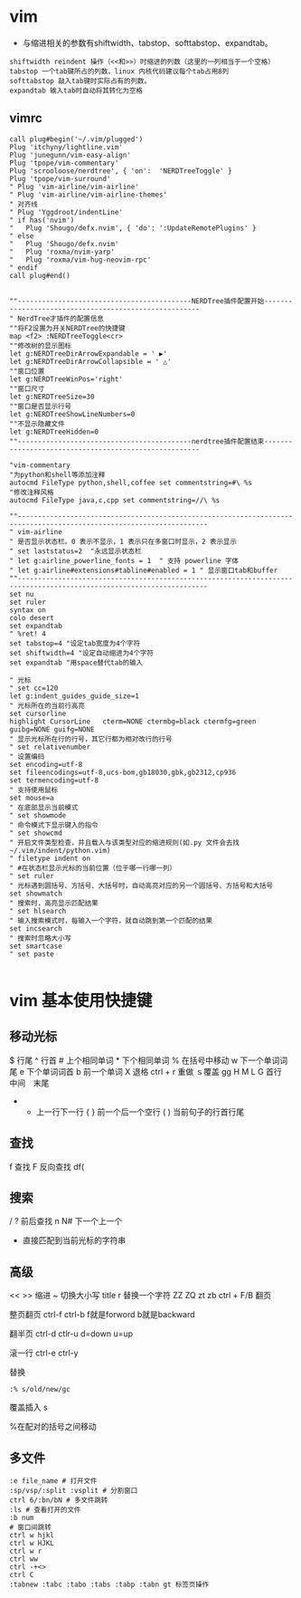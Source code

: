 # vim

- 与缩进相关的参数有shiftwidth、tabstop、softtabstop、expandtab。
```
shiftwidth reindent 操作（<<和>>）时缩进的列数（这里的一列相当于一个空格）
tabstop 一个tab键所占的列数，linux 内核代码建议每个tab占用8列
softtabstop 敲入tab键时实际占有的列数。
expandtab 输入tab时自动将其转化为空格
```

## vimrc

```
call plug#begin('~/.vim/plugged')
Plug 'itchyny/lightline.vim'
Plug 'junegunn/vim-easy-align'
Plug 'tpope/vim-commentary'
Plug 'scrooloose/nerdtree', { 'on':  'NERDTreeToggle' }
Plug 'tpope/vim-surround'
" Plug 'vim-airline/vim-airline'
" Plug 'vim-airline/vim-airline-themes'
" 对齐线
" Plug 'Yggdroot/indentLine'
" if has('nvim')
"   Plug 'Shougo/defx.nvim', { 'do': ':UpdateRemotePlugins' }
" else
"   Plug 'Shougo/defx.nvim'
"   Plug 'roxma/nvim-yarp'
"   Plug 'roxma/vim-hug-neovim-rpc'
" endif
call plug#end()


""-------------------------------------------NERDTree插件配置开始------------------------------------------------------
" NerdTree才插件的配置信息
""将F2设置为开关NERDTree的快捷键
map <f2> :NERDTreeToggle<cr>
""修改树的显示图标
let g:NERDTreeDirArrowExpandable = ' ▶'
let g:NERDTreeDirArrowCollapsible = ' △'
""窗口位置
let g:NERDTreeWinPos='right'
""窗口尺寸
let g:NERDTreeSize=30
""窗口是否显示行号
let g:NERDTreeShowLineNumbers=0
""不显示隐藏文件
let g:NERDTreeHidden=0
""-------------------------------------------nerdtree插件配置结束------------------------------------------------------

"vim-commentary
"为python和shell等添加注释
autocmd FileType python,shell,coffee set commentstring=#\ %s
"修改注释风格
autocmd FileType java,c,cpp set commentstring=//\ %s

""---------------------------------------------------------------------------------------------------------------------
" vim-airline
" 是否显示状态栏。0 表示不显示，1 表示只在多窗口时显示，2 表示显示
" set laststatus=2  "永远显示状态栏
" let g:airline_powerline_fonts = 1  " 支持 powerline 字体
" let g:airline#extensions#tabline#enabled = 1 " 显示窗口tab和buffer
""---------------------------------------------------------------------------------------------------------------------
set nu
set ruler
syntax on
colo desert
set expandtab
" %ret! 4
set tabstop=4 "设定tab宽度为4个字符
set shiftwidth=4 "设定自动缩进为4个字符
set expandtab "用space替代tab的输入

" 光标
" set cc=120
let g:indent_guides_guide_size=1
" 光标所在的当前行高亮
set cursorline
highlight CursorLine   cterm=NONE ctermbg=black ctermfg=green guibg=NONE guifg=NONE
" 显示光标所在行的行号，其它行都为相对改行的行号
" set relativenumber
" 设置编码
set encoding=utf-8
set fileencodings=utf-8,ucs-bom,gb18030,gbk,gb2312,cp936
set termencoding=utf-8
" 支持使用鼠标
set mouse=a
" 在底部显示当前模式 
" set showmode 
" 命令模式下显示键入的指令
" set showcmd
" 开启文件类型检查，并且载入与该类型对应的缩进规则(如.py 文件会去找~/.vim/indent/python.vim)
" filetype indent on
" #在状态栏显示光标的当前位置（位于哪一行哪一列）
" set ruler
" 光标遇到圆括号、方括号、大括号时，自动高亮对应的另一个圆括号、方括号和大括号
set showmatch
" 搜索时，高亮显示匹配结果
" set hlsearch
" 输入搜索模式时，每输入一个字符，就自动跳到第一个匹配的结果
set incsearch
" 搜索时忽略大小写
set smartcase
" set paste


```

# vim 基本使用快捷键

## 移动光标

$ 行尾 ^ 行首
\# 上个相同单词 * 下个相同单词
% 在括号中移动
w 下一个单词词尾 e 下个单词词首
b 前一个单词
X 退格
ctrl + r 重做
ｓ覆盖
gg H M L G 首行　中间　末尾

- + 上一行下一行
    { } 前一个后一个空行
    ( ) 当前句子的行首行尾

## 查找

f 查找 F 反向查找
df(

## 搜索

/ ? 前后查找
n N# 下一个上一个

* 直接匹配到当前光标的字符串

## 高级

<< >> 缩进
~ 切换大小写 title r 替换一个字符
ZZ ZQ
zt zb
ctrl + F/B 翻页

整页翻页 ctrl-f ctrl-b
f就是forword b就是backward

翻半页
ctrl-d ctlr-u
d=down u=up

滚一行
ctrl-e ctrl-y

替换

```shell
:% s/old/new/gc
```

覆盖插入
s

%在配对的括号之间移动

## 多文件
```
:e file_name # 打开文件
:sp/vsp/:split :vsplit # 分割窗口
ctrl 6/:bn/bN # 多文件跳转
:ls # 查看打开的文件
:b num
# 窗口间跳转
ctrl w hjkl
ctrl w HJKL
ctrl w r
ctrl ww
ctrl -+<>
ctrl C
:tabnew :tabc :tabo :tabs :tabp :tabn gt 标签页操作

```
